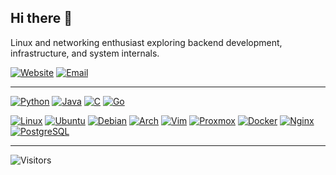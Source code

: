 ## Hi there 👋

Linux and networking enthusiast exploring backend development, infrastructure, and system internals.

[![Website](https://img.shields.io/badge/blog-anagogistis.com-black?style=flat-square&logo=hugo)](https://anagogistis.com)
[![Email](https://img.shields.io/badge/contact-email-black?style=flat-square&logo=gmail)](mailto:me@anagogistis.com)

---

[![Python](https://img.shields.io/badge/Python-3776AB?style=flat-square&logo=python&logoColor=white)](https://www.python.org)
[![Java](https://img.shields.io/badge/Java-ED8B00?style=flat-square&logo=java&logoColor=white)](https://www.java.com)
[![C](https://img.shields.io/badge/C-00599C?style=flat-square&logo=c&logoColor=white)](https://en.wikipedia.org/wiki/C_(programming_language))
[![Go](https://img.shields.io/badge/Go-00ADD8?style=flat-square&logo=go&logoColor=white)](https://golang.org)  

[![Linux](https://img.shields.io/badge/Linux-FCC624?style=flat-square&logo=linux&logoColor=black)](https://kernel.org)
[![Ubuntu](https://img.shields.io/badge/Ubuntu-E95420?style=flat-square&logo=ubuntu&logoColor=white)](https://ubuntu.com)
[![Debian](https://img.shields.io/badge/Debian-A81D33?style=flat-square&logo=debian&logoColor=white)](https://debian.org)
[![Arch](https://img.shields.io/badge/Arch_Linux-1793D1?style=flat-square&logo=arch-linux&logoColor=white)](https://archlinux.org)
[![Vim](https://img.shields.io/badge/Vim-019733?style=flat-square&logo=vim&logoColor=white)](https://www.vim.org)
[![Proxmox](https://img.shields.io/badge/Proxmox-333333?style=flat-square&logo=proxmox&logoColor=white)](https://www.proxmox.com)
[![Docker](https://img.shields.io/badge/Docker-2496ED?style=flat-square&logo=docker&logoColor=white)](https://www.docker.com)
[![Nginx](https://img.shields.io/badge/Nginx-009639?style=flat-square&logo=nginx&logoColor=white)](https://nginx.org)
[![PostgreSQL](https://img.shields.io/badge/PostgreSQL-4169E1?style=flat-square&logo=postgresql&logoColor=white)](https://www.postgresql.org)

---

![Visitors](https://api.visitorbadge.io/api/visitors?path=https%3A%2F%2Fgithub.com%2Fanagogistis&countColor=%23263759)

